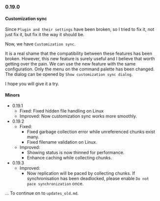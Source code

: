 ### 0.19.0

#### Customization sync

Since `Plugin and their settings` have been broken, so I tried to fix it, not just fix it, but fix it the way it should be.

Now, we have `Customization sync`.

It is a real shame that the compatibility between these features has been broken. However, this new feature is surely useful and I believe that worth getting over the pain.
We can use the new feature with the same configuration. Only the menu on the command palette has been changed. The dialog can be opened by `Show customization sync dialog`.

I hope you will give it a try.


#### Minors

- 0.19.1
  - Fixed: Fixed hidden file handling on Linux
  - Improved: Now customization sync works more smoothly.
- 0.19.2
  - Fixed:
    - Fixed garbage collection error while unreferenced chunks exist many.
    - Fixed filename validation on Linux.
  - Improved:
    - Showing status is now thinned for performance.
    - Enhance caching while collecting chunks.
- 0.19.3
  - Improved:
    - Now replication will be paced by collecting chunks. If synchronisation has been deadlocked, please enable `Do not pace synchronization` once.

... To continue on to `updates_old.md`.
